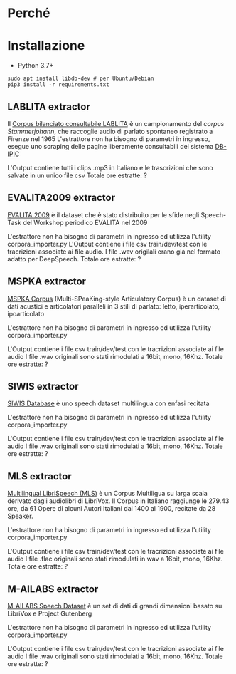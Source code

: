  # Perché


# Installazione

* Python 3.7+

```
sudo apt install libdb-dev # per Ubuntu/Debian
pip3 install -r requirements.txt
```

## LABLITA extractor
Il [Corpus bilanciato consultabile LABLITA](http://www.parlaritaliano.it/index.php/it/corpora-di-parlato/646-corpus-bilanciato-consultabile-lablita) è un campionamento del _corpus Stammerjohann_, che raccoglie audio di parlato spontaneo registrato a Firenze nel 1965
L'estrattore non ha bisogno di parametri in ingresso, esegue uno scraping delle pagine liberamente consultabili del sistema [DB-IPIC ](http://www.lablita.it/app/dbipic/)

L'Output contiene tutti i clips .mp3 in Italiano e le trascrizioni che sono salvate in un unico file csv
Totale ore estratte: ? 

## EVALITA2009 extractor
[EVALITA 2009](http://www.evalita.it/2009) è il dataset che è stato distribuito per le sfide negli Speech-Task del Workshop periodico EVALITA nel 2009

L'estrattore non ha bisogno di parametri in ingresso ed utilizza l'utility corpora_importer.py
L'Output contiene i file csv train/dev/test con le tracrizioni associate ai file audio. 
I file .wav origilali erano già nel formato adatto per DeepSpeech.
Totale ore estratte: ? 

## MSPKA extractor
[MSPKA Corpus](http://www.mspkacorpus.it/) (Multi-SPeaKing-style Articulatory Corpus) è un dataset di dati acustici e articolatori paralleli in 3 stili di parlato: letto, iperarticolato, ipoarticolato

L'estrattore non ha bisogno di parametri in ingresso ed utilizza l'utility corpora_importer.py

L'Output contiene i file csv train/dev/test con le tracrizioni associate ai file audio
I file .wav originali sono stati rimodulati a 16bit, mono, 16Khz. 
Totale ore estratte: ? 

## SIWIS extractor
[SIWIS Database](https://www.idiap.ch/project/siwis) è uno speech dataset multilingua con enfasi recitata

L'estrattore non ha bisogno di parametri in ingresso ed utilizza l'utility corpora_importer.py

L'Output contiene i file csv train/dev/test con le tracrizioni associate ai file audio
I file .wav originali sono stati rimodulati a 16bit, mono, 16Khz. 
Totale ore estratte: ? 

## MLS extractor
[Multilingual LibriSpeech (MLS)](http://openslr.org/94/) è un Corpus Multiligua su larga scala derivato dagli audiolibri di LibriVox. Il Corpus in Italiano raggiunge le 279.43 ore, da 61 Opere di alcuni Autori Italiani dal 1400 al 1900, recitate da 28 Speaker.

L'estrattore non ha bisogno di parametri in ingresso ed utilizza l'utility corpora_importer.py

L'Output contiene i file csv train/dev/test con le tracrizioni associate ai file audio
I file .flac originali sono stati rimodulati in wav a 16bit, mono, 16Khz. 
Totale ore estratte: ? 


## M-AILABS extractor
[M-AILABS Speech Dataset](https://www.caito.de/2019/01/the-m-ailabs-speech-dataset/) è un set di dati di grandi dimensioni basato su LibriVox e Project Gutenberg

L'estrattore non ha bisogno di parametri in ingresso ed utilizza l'utility corpora_importer.py

L'Output contiene i file csv train/dev/test con le tracrizioni associate ai file audio
I file .wav originali sono stati rimodulati a 16bit, mono, 16Khz. 
Totale ore estratte: ? 